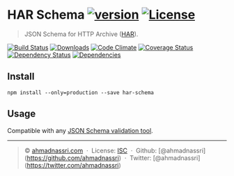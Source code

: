 HAR Schema [![version](https://img.shields.io/npm/v/har-schema.svg?style=flat-square)](https://www.npmjs.com/package/har-schema) [![License](https://img.shields.io/npm/l/har-schema.svg?style=flat-square)](http://choosealicense.com/licenses/isc/)
=====================================================================================================================================================================================================================================================

> JSON Schema for HTTP Archive ([HAR](https://github.com/ahmadnassri/har-spec/blob/master/versions/1.2.md)).

[![Build Status](https://img.shields.io/travis/ahmadnassri/har-schema.svg?style=flat-square)](https://travis-ci.org/ahmadnassri/har-schema) [![Downloads](https://img.shields.io/npm/dm/har-schema.svg?style=flat-square)](https://www.npmjs.com/package/har-schema) [![Code Climate](https://img.shields.io/codeclimate/github/ahmadnassri/har-schema.svg?style=flat-square)](https://codeclimate.com/github/ahmadnassri/har-schema) [![Coverage Status](https://img.shields.io/codeclimate/coverage/github/ahmadnassri/har-schema.svg?style=flat-square)](https://codeclimate.com/github/ahmadnassri/har-schema) [![Dependency Status](https://dependencyci.com/github/ahmadnassri/har-schema/badge?style=flat-square)](https://dependencyci.com/github/ahmadnassri/har-schema) [![Dependencies](https://img.shields.io/david/ahmadnassri/har-schema.svg?style=flat-square)](https://david-dm.org/ahmadnassri/har-schema)

Install
-------

    npm install --only=production --save har-schema

Usage
-----

Compatible with any [JSON Schema validation tool](https://github.com/ahmadnassri/har-validator).

------------------------------------------------------------------------

> :copyright: [ahmadnassri.com](https://www.ahmadnassri.com/)  ·  License: [ISC](http://choosealicense.com/licenses/isc/)  ·  Github: <span class="citation" data-cites="ahmadnassri">\[@ahmadnassri\]</span>(https://github.com/ahmadnassri)  ·  Twitter: <span class="citation" data-cites="ahmadnassri">\[@ahmadnassri\]</span>(https://twitter.com/ahmadnassri)
